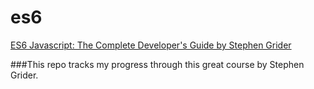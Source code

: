 # es6
[ES6 Javascript: The Complete Developer's Guide by Stephen Grider](https://www.udemy.com/javascript-es6-tutorial/)

###This repo tracks my progress through this great course by Stephen Grider. 
